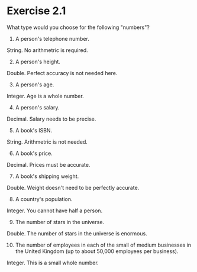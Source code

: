 # Exercise 2.1

What type would you choose for the following "numbers"?

1. A person's telephone number.

String. No arithmetric is required.

2. A person's height.

Double. Perfect accuracy is not needed here.

3. A person's age.

Integer. Age is a whole number.

4. A person's salary.

Decimal. Salary needs to be precise.

5. A book's ISBN.

String. Arithmetric is not needed.

6. A book's price.

Decimal. Prices must be accurate.

7. A book's shipping weight.

Double. Weight doesn't need to be perfectly accurate.

8. A country's population.

Integer. You cannot have half a person.

9. The number of stars in the universe.

Double. The number of stars in the universe is enormous.

10. The number of employees in each of the small of medium businesses in the United Kingdom (up to about 50,000 employees per business).

Integer. This is a small whole number.
